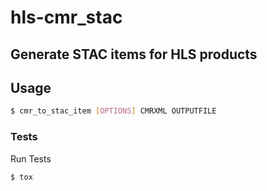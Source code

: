# hls-cmr_stac
## Generate STAC items for HLS products

## Usage
```bash
$ cmr_to_stac_item [OPTIONS] CMRXML OUTPUTFILE
```

### Tests
Run Tests
```bash
$ tox
```
